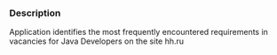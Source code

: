 ### Description
Application identifies the most frequently encountered requirements in vacancies for Java Developers on the site hh.ru

